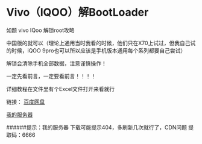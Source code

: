 # Vivo（IQOO）解BootLoader
如题
vivo IQoo 解锁root攻略

中国版的就可以（理论上通用当时我看的时候，他们只在X70上试过，但我自己试的时候，iQOO 9pro也可以所以应该是手机版本通用每个系列都要自己尝试）

解锁会清除手机全部数据，注意谨慎操作！

一定先看前言，一定要看前言！！！！

详细教程在文件里有个Excel文件打开来看就行

链接：
[百度网盘](https://pan.baidu.com/s/1Ojl8nWLMTy0hGt9-OIg_FQ?dp-logid=16881900732097680002&pwd=6666#/home/%2F/%2F)

[我的服务器]()

######提示：我的服务器 下载可能提示404，多刷新几次就行了，CDN问题
提取码：6666
